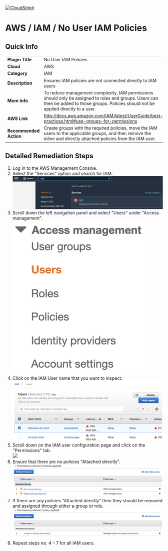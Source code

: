 [![CloudSploit](https://cloudsploit.com/img/logo-new-big-text-100.png "CloudSploit")](https://cloudsploit.com)

# AWS / IAM / No User IAM Policies

## Quick Info

| | |
|-|-|
| **Plugin Title** | No User IAM Policies |
| **Cloud** | AWS |
| **Category** | IAM |
| **Description** | Ensures IAM policies are not connected directly to IAM users |
| **More Info** | To reduce management complexity, IAM permissions should only be assigned to roles and groups. Users can then be added to those groups. Policies should not be applied directly to a user. |
| **AWS Link** | http://docs.aws.amazon.com/IAM/latest/UserGuide/best-practices.html#use-groups-for-permissions |
| **Recommended Action** | Create groups with the required policies, move the IAM users to the applicable groups, and then remove the inline and directly attached policies from the IAM user. |

## Detailed Remediation Steps
1. Log in to the AWS Management Console.
2. Select the "Services" option and search for IAM. </br><img src="/resources/aws/iam/no-user-iam-policies/step2.png"/>
3. Scroll down the left navigation panel and select "Users" under "Access management".</br><img src="/resources/aws/iam/no-user-iam-policies/step3.png"/>
4. Click on the IAM User name that you want to inspect.</br><img src="/resources/aws/iam/no-user-iam-policies/step4.png"/>
5. Scroll down on the IAM user configuration page and click on the "Permissions" tab.</br><img src="/resources/aws/iam/no-user-iam-policiese/step5.png"/>
6. Ensure that there are no policies "Attached directly". </br><img src="/resources/aws/iam/no-user-iam-policies/step6.png"/>
7. If there are any policies "Attached directly" then they should be removed and assigned through either a group or role.</br><img src="/resources/aws/iam/no-user-iam-policies/step7.png"/>
8. Repeat steps no. 4 – 7 for all IAM users.

